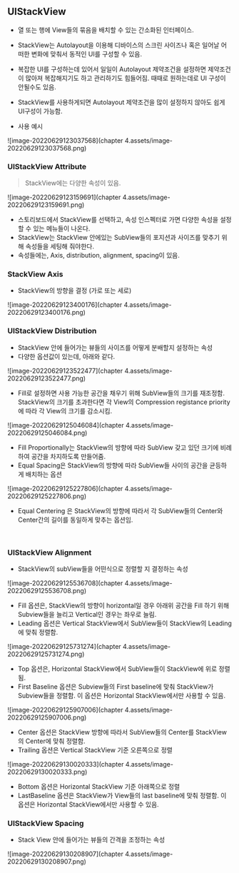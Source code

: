 ## UIStackView

- 열 또는 행에 View들의 묶음을 배치할 수 있는 간소화된 인터페이스.
- StackView는 Autolayout을 이용해 디바이스의 스크린 사이즈나 혹은 일어날 어떠한 변화에 맞춰서 동적인 UI를 구성할 수 있음.
- 복잡한 UI를 구성하는데 있어서 일일이 Autolayout 제약조건을 설정하면 제약조건이 많아져 복잡해지기도 하고 관리하기도 힘들어짐. 때때로 원하는데로 UI 구성이 안될수도 있음.
- StackView를 사용하게되면 Autolayout 제약조건을 많이 설정하지 않아도 쉽게 UI구성이 가능함.

- 사용 예시

![image-20220629123037568](chapter 4.assets/image-20220629123037568.png)

### UIStackView Attribute

> StackView에는 다양한 속성이 있음.

![image-20220629123159691](chapter 4.assets/image-20220629123159691.png)

- 스토리보드에서 StackView를 선택하고, 속성 인스펙터로 가면 다양한 속성을 설정할 수 있는 메뉴들이 나온다. 
- StackView는 StackView 안에있는 SubView들의 포지션과 사이즈를 맞추기 위해 속성들을 세팅해 줘야한다. 
- 속성들에는, Axis, distribution, alignment, spacing이 있음.

### StackView Axis

- StackView의 방향을 결정 (가로 또는 세로)

![image-20220629123400176](chapter 4.assets/image-20220629123400176.png)

### UIStackView Distribution

- StackView 안에 들어가는 뷰들의 사이즈를 어떻게 분배할지 설정하는 속성
- 다양한 옵션값이 있는데, 아래와 같다.

![image-20220629123522477](chapter 4.assets/image-20220629123522477.png)

- Fill로 설정하면 사용 가능한 공간을 채우기 위해 SubView들의 크기를 재조정함. StackView의 크기를 초과한다면 각 View의 Compression registance priority에 따라 각 View의 크기를 감소시킴.

![image-20220629125046084](chapter 4.assets/image-20220629125046084.png)

- Fill Proportionally는 StackView의 방향에 따라 SubView 갖고 있던 크기에 비례하여 공간을 차지하도록 만들어줌.
- Equal Spacing은 StackView의 방향에 따라 SubView들 사이의 공간을 균등하게 배치하는 옵션

![image-20220629125227806](chapter 4.assets/image-20220629125227806.png)

- Equal Centering 은 StackView의 방향에 따라서 각 SubView들의 Center와 Center간의 길이를 동일하게 맞추는 옵션임.

<br>

### UIStackView Alignment

- StackView의 subView들을 어떤식으로 정렬할 지 결정하는 속성

![image-20220629125536708](chapter 4.assets/image-20220629125536708.png)

- Fill 옵션은, StackView의 방향이 horizontal일 경우 아래위 공간을 Fill 하기 위해 Subview들을 늘리고 Vertical인 경우는 좌우로 늘림.
- Leading 옵션은 Vertical StackView에서 SubView들이 StackView의 Leading에 맞춰 정렬함.

![image-20220629125731274](chapter 4.assets/image-20220629125731274.png)

- Top 옵션은, Horizontal StackView에서 SubView들이 StackView에 위로 정렬됨.
- First Baseline 옵션은 Subview들의 First baseline에 맞춰 StackView가 Subview들을 정렬함. 이 옵션은 Horizontal StackView에서만 사용할 수 있음.

![image-20220629125907006](chapter 4.assets/image-20220629125907006.png)

- Center 옵션은 StackView 방향에 따라서 SubView들의 Center를 StackView의 Center에 맞춰 정렬함.
- Trailing 옵션은 Vertical StackView 기준 오른쪽으로 정렬

![image-20220629130020333](chapter 4.assets/image-20220629130020333.png)

- Bottom 옵션은 Horizontal StackView 기준 아래쪽으로 정렬
- LastBaseline 옵션은 StackView가 View들의 last baseline에 맞춰 정렬함. 이 옵션은 Horizontal StackView에서만 사용할 수 있음.

### UIStackView Spacing

- Stack View 안에 들어가는 뷰들의 간격을 조정하는 속성

![image-20220629130208907](chapter 4.assets/image-20220629130208907.png)